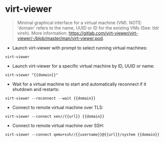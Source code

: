 # virt-viewer

> Minimal graphical interface for a virtual machine (VM).
> NOTE: 'domain' refers to the name, UUID or ID for the existing VMs (See: tldr virsh).
> More information: <https://gitlab.com/virt-viewer/virt-viewer/-/blob/master/man/virt-viewer.pod>.

- Launch virt-viewer with prompt to select running virtual machines:

`virt-viewer`

- Launch virt-viewer for a specific virtual machine by ID, UUID or name:

`virt-viewer "{{domain}}"`

- Wait for a virtual machine to start and automatically reconnect if it shutdown and restarts:

`virt-viewer --reconnect --wait {{domain}}`

- Connect to remote virtual machine over TLS:

`virt-viewer --connect xen//{{url}} {{domain}}`

- Connect to remote virtual machine over SSH:

`virt-viewer --connect qemu+ssh//{{username}}@{{url}}/system {{domain}}`
